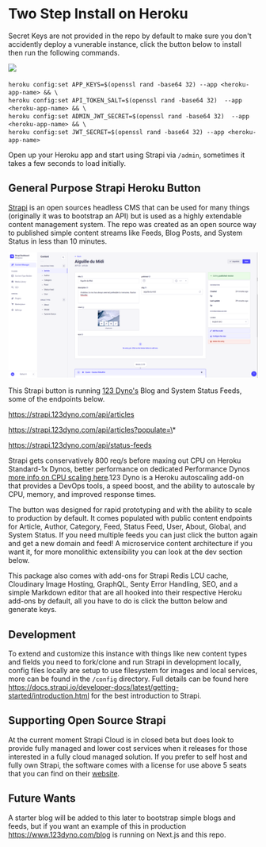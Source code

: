 # Two Step Install on Heroku

Secret Keys are not provided in the repo by default to make sure you don't accidently deploy a vunerable instance, click the button below to install then run the following commands.

<a href="https://www.heroku.com/deploy/?template=https://github.com/123-Dyno/publishing-strapiv4-heroku" target="_blank">
<img src="https://assets.strapi.io/uploads/Deploy_button_heroku_b1043fc67d.png" />
</a>

```
heroku config:set APP_KEYS=$(openssl rand -base64 32) --app <heroku-app-name> && \
heroku config:set API_TOKEN_SALT=$(openssl rand -base64 32)  --app <heroku-app-name> && \
heroku config:set ADMIN_JWT_SECRET=$(openssl rand -base64 32)  --app <heroku-app-name> && \
heroku config:set JWT_SECRET=$(openssl rand -base64 32) --app <heroku-app-name>
```

Open up your Heroku app and start using Strapi via `/admin`, sometimes it takes a few seconds to load initially.

## General Purpose Strapi Heroku Button

[Strapi](https://strapi.io/) is an open sources headless CMS that can be used for many things (originally it was to bootstrap an API) but is used as a highly extendable content management system. The repo was created as an open source way to published simple content streams like Feeds, Blog Posts, and System Status in less than 10 minutes.

![Strapi Screenshot](/strapi-heroku-button-screenshot.png "Strapi Screenshot")

This Strapi button is running [123 Dyno's](https://www.123dyno.com) Blog and System Status Feeds, some of the endpoints below.

https://strapi.123dyno.com/api/articles

https://strapi.123dyno.com/api/articles?populate=\*

https://strapi.123dyno.com/api/status-feeds

Strapi gets conservatively 800 req/s before maxing out CPU on Heroku Standard-1x Dynos, better performance on dedicated Performance Dynos [more info on CPU scaling here](https://staging.123dyno.com/blog/cpu-autoscaling-on-heroku-with-123-dyno).123 Dyno is a Heroku autoscaling add-on that provides a DevOps tools, a speed boost, and the ability to autoscale by CPU, memory, and improved response times.

The button was designed for rapid prototyping and with the ability to scale to production by default. It comes populated with public content endpoints for Article, Author, Category, Feed, Status Feed, User, About, Global, and System Status. If you need multiple feeds you can just click the button again and get a new domain and feed! A microservice content architecture if you want it, for more monolithic extensibility you can look at the dev section below.

This package also comes with add-ons for Strapi Redis LCU cache, Cloudinary Image Hosting, GraphQL, Senty Error Handling, SEO, and a simple Markdown editor that are all hooked into their respective Heroku add-ons by default, all you have to do is click the button below and generate keys.

## Development

To extend and customize this instance with things like new content types and fields you need to fork/clone and run Strapi in development locally, config files locally are setup to use filesystem for images and local services, more can be found in the `/config` directory. Full details can be found here https://docs.strapi.io/developer-docs/latest/getting-started/introduction.html for the best introduction to Strapi.

## Supporting Open Source Strapi

At the current moment Strapi Cloud is in closed beta but does look to provide fully managed and lower cost services when it releases for those interested in a fully cloud managed solution. If you prefer to self host and fully own Strapi, the software comes with a license for use above 5 seats that you can find on their [website](https://strapi.io).

## Future Wants

A starter blog will be added to this later to bootstrap simple blogs and feeds, but if you want an example of this in production https://www.123dyno.com/blog is running on Next.js and this repo.
